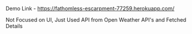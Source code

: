 Demo Link - https://fathomless-escarpment-77259.herokuapp.com/

Not Focused on UI, Just Used API from Open Weather API's and Fetched Details